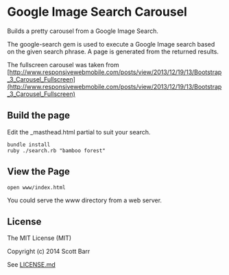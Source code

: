 # Google Image Search Carousel

Builds a pretty carousel from a Google Image Search.

The google-search gem is used to execute a Google Image search based on the
given search phrase. A page is generated from the returned results.

The fullscreen carousel was taken from [http://www.responsivewebmobile.com/posts/view/2013/12/19/13/Bootstrap_3_Carousel_Fullscreen](http://www.responsivewebmobile.com/posts/view/2013/12/19/13/Bootstrap_3_Carousel_Fullscreen)

## Build the page

Edit the _masthead.html partial to suit your search.

    bundle install
    ruby ./search.rb "bamboo forest"

## View the Page

    open www/index.html

You could serve the www directory from a web server.

## License

The MIT License (MIT)

Copyright (c) 2014 Scott Barr

See [LICENSE.md](LICENSE.md)
